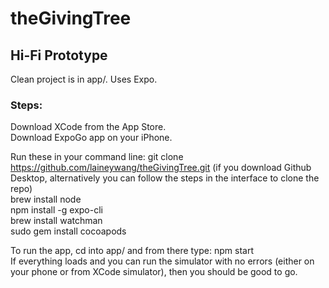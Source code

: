 # theGivingTree

## Hi-Fi Prototype
Clean project is in app/. Uses Expo. 

### Steps:
Download XCode from the App Store.  
Download ExpoGo app on your iPhone.    

Run these in your command line: 
git clone https://github.com/laineywang/theGivingTree.git (if you download Github Desktop, alternatively you can follow the steps in the interface to clone the repo)    
brew install node  
npm install -g expo-cli  
brew install watchman  
sudo gem install cocoapods  

To run the app, cd into app/ and from there type:
npm start  
If everything loads and you can run the simulator with no errors (either on your phone or from XCode simulator), then you should be good to go. 
